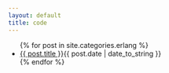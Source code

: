 ```yaml
---
layout: default
title: code
---
```

<ul id="archive">
{% for post in site.categories.erlang %}
<li><a href="{{ post.url }}">{{ post.title }}</a><abbr>{{ post.date | date_to_string }}</abbr></li>
{% endfor %}
</ul>
